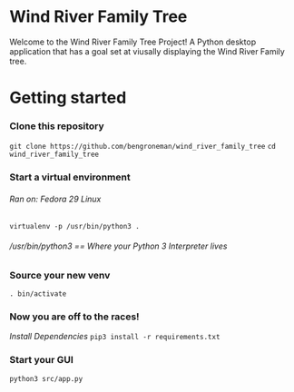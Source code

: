# Wind River Family Tree
Welcome to the Wind River Family Tree Project! A Python desktop application that has a goal set at viusally displaying the Wind River Family tree.

# Getting started

### Clone this repository
`git clone https://github.com/bengroneman/wind_river_family_tree`
`cd wind_river_family_tree`

### Start a virtual environment
###### *Ran on: Fedora 29 Linux*
```
virtualenv -p /usr/bin/python3 .
``` 
###### */usr/bin/python3 == Where your Python 3 Interpreter lives*

### Source your new venv
`. bin/activate`

### Now you are off to the races!
*Install Dependencies*
`pip3 install -r requirements.txt`


### Start your GUI
`python3 src/app.py`
